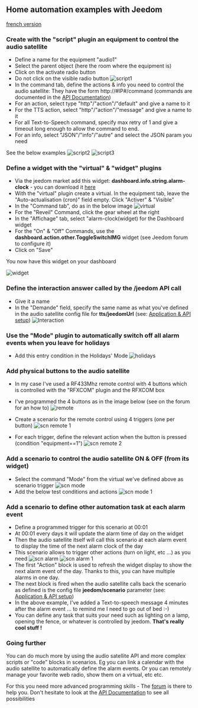 ## Home automation examples with Jeedom

[french version](https://github.com/diving91/web-radio/blob/master/doc/fr-jeedom.md)
### Create with the "script" plugin an equipment to control the audio satellite
 - Define a name for the equipment "audio1"
 - Select the parent object (here the room where the equipment is)
 - Click on the activate radio button
 - Do not click on the visible radio button
![script1](https://github.com/diving91/web-radio/blob/master/jeedom/script%201.png)
- In the command tab, define the actions & info you need to control the audio satellite: They have the form http://#IP#/command (commands are documented in the [API Documentation](https://github.com/diving91/web-radio/blob/master/doc/api.md))
- For an action, select type "http"/"action"/"default" and give a name to it
- For the TTS action, select "http"/"action"/"message" and give a name to it
- For all Text-to-Speech command, specify max retry of 1 and give a timeout long enough to allow the command to end.
- For an info, select "JSON"/"info"/"autre" and select the JSON param you need
 
 See the below examples
![script2](https://github.com/diving91/web-radio/blob/master/jeedom/script%202.png)
![script3](https://github.com/diving91/web-radio/blob/master/jeedom/script%203.png)

### Define a widget with the "virtual" & "widget" plugins
- Via the jeedom market add this widget: **dashboard.info.string.alarm-clock** - you can download it [here](https://www.jeedom.com/market/core/php/downloadFile.php?id=1872&version=stable)
- With the "virtual" plugin create a virtual. In the equipment tab, leave the "Auto-actualisation (cron)" field empty. Click "Activer" & "Visible"
- In the "Command tab", do as in the below image
![virtual](https://github.com/diving91/web-radio/blob/master/jeedom/virt%201.png)
- For the "Reveil" Command, click the gear wheel at the right
- In the "Affichage" tab, select "alarm-clock(widget) for the Dashboard widget
- For the "On" & "Off" Commands, use the **dashboard.action.other.ToggleSwitchIMG** widget (see Jeedom forum to configure it)
- Click on "Save"

You now have this widget on your dashboard

![widget](https://github.com/diving91/web-radio/blob/master/jeedom/widget%201.png)


### Define the interaction answer called by the /jeedom API call
- Give it a name
- In the "Demande" field, specify the same name as what you've defined in the audio satellite config file for **tts/jeedomUrl** (see: [Application & API setup](https://github.com/diving91/web-radio/blob/master/doc/application.md))
![Interaction](https://github.com/diving91/web-radio/blob/master/jeedom/interact%201.png)

### Use the "Mode" plugin to automatically switch off all alarm events when you leave for holidays
- Add this entry condition in the Holidays' Mode
![holidays](https://github.com/diving91/web-radio/blob/master/jeedom/mode%201.png)

### Add physical buttons to the audio satellite
- In my case I've used a RF433Mhz remote control with 4 buttons which is controlled with the "RFXCOM" plugin and the RFXCOM box
- I've programmed the 4 buttons as in the image below (see on the forum for an how to)
![remote](https://github.com/diving91/web-radio/blob/master/jeedom/telco%201.png)

- Create a scenario for the remote control using 4 triggers (one per button)
![scn remote 1](https://github.com/diving91/web-radio/blob/master/jeedom/scn%20telco%201.png)
- For each trigger, define the relevant action when the button is pressed (condition "equipment==1")
![scn remote 2](https://github.com/diving91/web-radio/blob/master/jeedom/scn%20telco%202.png)

### Add a scenario to control the audio satellite ON & OFF (from its widget)
- Select the command "Mode" from the virtual we've defined above as scenario trigger
![scn mode](https://github.com/diving91/web-radio/blob/master/jeedom/scn%20onoff%201.png)
- Add the below test conditions and actions
![scn mode 1](https://github.com/diving91/web-radio/blob/master/jeedom/scn%20onoff%202.png)

### Add a scenario to define other automation task at each alarm event
- Define a programmed trigger for this scenario at 00:01
- At 00:01 every days it will update the alarm time of day on the widget
- Then the audio satellite itself will call this scenario at each alarm event to display the time of the next alarm clock of the day
- This scenario allows to trigger other actions (turn on light, etc ...) as you need
![scn alarm](https://github.com/diving91/web-radio/blob/master/jeedom/scn%20cron%201.png)
![scn alarm 1](https://github.com/diving91/web-radio/blob/master/jeedom/scn%20cron%202.png)
- The first "Action" block is used to refresh the widget display to show the next alarm event of the day. Thanks to this, you can have multiple alarms in one day.
- The next block is fired when the audio satellite calls back the scenario  as defined is the config file **jeedom/scenario** parameter (see: [Application & API setup](https://github.com/diving91/web-radio/blob/master/doc/application.md))
- In the above example, I've added a Text-to-speech message 4 minutes after the alarm event ... to remind me I need to go out of bed :-)
- You can define any task that suits your need such as lighting on a lamp, opening the fence, or whatever is controlled by jeedom. **That's really cool stuff !**
### Going further
You can do much more by using the audio satellite API and more complex scripts or "code" blocks in scenarios. Eg you can link a calendar with the audio satellite to automatically define the alarm events. Or you can remotely manage your favorite web radio, show them on a virtual, etc etc.

For this you need more advanced programming skills - The [forum](https://www.jeedom.fr/forum/) is there to help you.
Don't hesitate to look at the [API Documentation](https://github.com/diving91/web-radio/blob/master/doc/api.md) to see all possibilities




